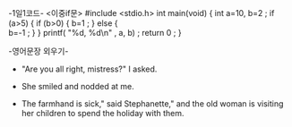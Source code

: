    -1일1코드-
    <이중if문>
#include <stdio.h>
int main(void)
{
    int a=10, b=2 ;
    if (a>5)
    {
       if (b>0)
       {
          b=1 ;
        }
        else
        {   
           b=-1 ;
         }
   }
     printf( "%d, %d\n" , a, b) ;
     return 0 ;
 }

-영어문장 외우기- <The Stars>

* "Are you all right, mistress?" I asked.

* She smiled and nodded at me.

* The farmhand is sick," said Stephanette," and the old woman is visiting her children
   to spend the holiday with them.
     